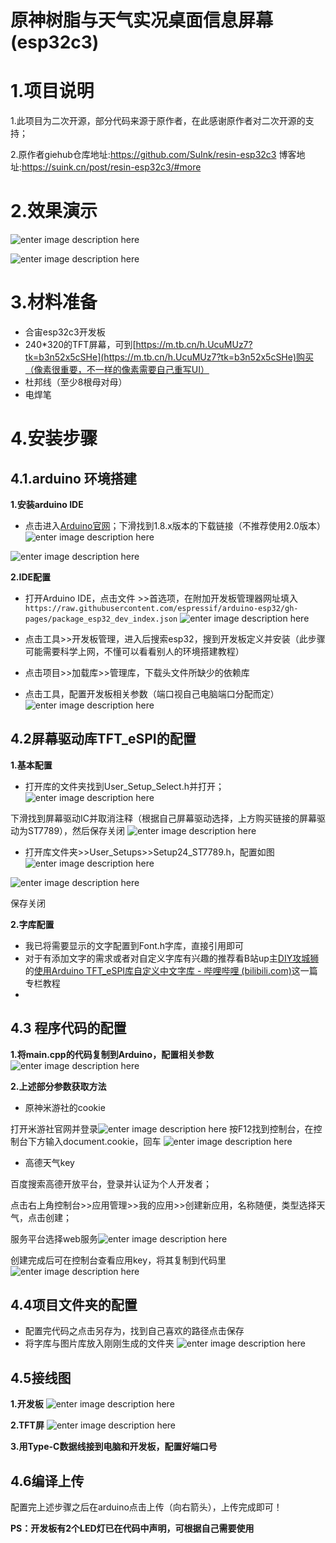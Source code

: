 # 原神树脂与天气实况桌面信息屏幕(esp32c3)

# 1.项目说明
1.此项目为二次开源，部分代码来源于原作者，在此感谢原作者对二次开源的支持；

2.原作者giehub仓库地址:https://github.com/SuInk/resin-esp32c3
博客地址:https://suink.cn/post/resin-esp32c3/#more

# 2.效果演示
![enter image description here](https://s1.ax1x.com/2022/09/25/xErzB4.jpg)

![enter image description here](https://s1.ax1x.com/2022/09/25/xEsF9x.jpg)

# 3.材料准备
-   合宙esp32c3开发板
- 240*320的TFT屏幕，可到[https://m.tb.cn/h.UcuMUz7?tk=b3n52x5cSHe](https://m.tb.cn/h.UcuMUz7?tk=b3n52x5cSHe)购买（像素很重要，不一样的像素需要自己重写UI）
- 杜邦线（至少8根母对母）
- 电焊笔
# 4.安装步骤
## 4.1.arduino 环境搭建
**1.安装arduino IDE**
* 点击进入[Arduino官网](https://www.arduino.cc/en/software)；下滑找到1.8.x版本的下载链接（不推荐使用2.0版本）
![enter image description here](https://s1.ax1x.com/2022/09/24/xABolD.png)


![enter image description here](https://s1.ax1x.com/2022/09/24/xADp6g.png)

**2.IDE配置**
* 打开Arduino IDE，点击文件 >>首选项，在附加开发板管理器网址填入`https://raw.githubusercontent.com/espressif/arduino-esp32/gh-pages/package_esp32_dev_index.json`
![enter image description here](https://s1.ax1x.com/2022/09/24/xADF7n.png)

* 点击工具>>开发板管理，进入后搜索esp32，搜到开发板定义并安装（此步骤可能需要科学上网，不懂可以看看别人的环境搭建教程）
* 点击项目>>加载库>>管理库，下载头文件所缺少的依赖库
* 点击工具，配置开发板相关参数（端口视自己电脑端口分配而定）
![enter image description here](https://s1.ax1x.com/2022/09/25/xEyrFA.png)


## 4.2屏幕驱动库TFT_eSPI的配置
**1.基本配置**
* 打开库的文件夹找到User_Setup_Select.h并打开；
![enter image description here](https://s1.ax1x.com/2022/09/24/xArd2T.png)


下滑找到屏幕驱动IC并取消注释（根据自己屏幕驱动选择，上方购买链接的屏幕驱动为ST7789），然后保存关闭
![enter image description here](https://s1.ax1x.com/2022/09/24/xAr2Px.png)


* 打开库文件夹>>User_Setups>>Setup24_ST7789.h，配置如图
![enter image description here](https://s1.ax1x.com/2022/09/24/xArvQS.png)


![enter image description here](https://s1.ax1x.com/2022/09/24/xAsiiq.png)

保存关闭

**2.字库配置**
* 我已将需要显示的文字配置到Font.h字库，直接引用即可
* 对于有添加文字的需求或者对自定义字库有兴趣的推荐看B站up主[DIY攻城狮](https://space.bilibili.com/393307558)的[使用Arduino TFT_eSPI库自定义中文字库 - 哔哩哔哩 (bilibili.com)](https://www.bilibili.com/read/cv14663437?spm_id_from=333.999.0.0)这一篇专栏教程
* 
## 4.3 程序代码的配置
**1.将main.cpp的代码复制到Arduino，配置相关参数**
![enter image description here](https://s1.ax1x.com/2022/09/25/xEsB80.png)


**2.上述部分参数获取方法**
* 原神米游社的cookie

打开米游社官网并登录![enter image description here](https://s1.ax1x.com/2022/09/24/xA6uP1.jpg)
按F12找到控制台，在控制台下方输入document.cookie，回车
![enter image description here](https://s1.ax1x.com/2022/09/24/xAcT6f.png)
* 高德天气key

百度搜索高德开放平台，登录并认证为个人开发者；

点击右上角控制台>>应用管理>>我的应用>>创建新应用，名称随便，类型选择天气，点击创建；

服务平台选择web服务![enter image description here](https://s1.ax1x.com/2022/09/24/xAc0YR.png)



创建完成后可在控制台查看应用key，将其复制到代码里
![enter image description here](https://s1.ax1x.com/2022/09/24/xAc4fI.png)

## 4.4项目文件夹的配置
* 配置完代码之点击另存为，找到自己喜欢的路径点击保存
* 将字库与图片库放入刚刚生成的文件夹
![enter image description here](https://s1.ax1x.com/2022/09/24/xAgdu8.png)



## 4.5接线图
**1.开发板**
![enter image description here](https://s1.ax1x.com/2022/09/24/xA2ixP.jpg)


**2.TFT屏**
![enter image description here](https://s1.ax1x.com/2022/09/24/xA2EqS.jpg)

**3.用Type-C数据线接到电脑和开发板，配置好端口号**


## 4.6编译上传
配置完上述步骤之后在arduino点击上传（向右箭头），上传完成即可！




**PS：开发板有2个LED灯已在代码中声明，可根据自己需要使用**
